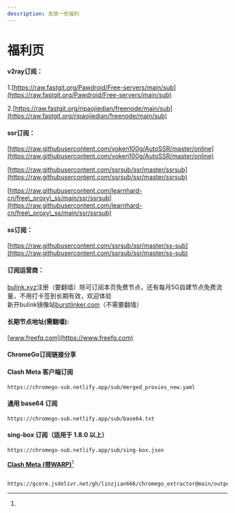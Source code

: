 ```yaml
---
description: 发放一些福利
---
```


# 福利页

#### v2ray订阅：

1.[https://raw.fastgit.org/Pawdroid/Free-servers/main/sub](https://raw.fastgit.org/Pawdroid/Free-servers/main/sub)

2.[https://raw.fastgit.org/ripaojiedian/freenode/main/sub](https://raw.fastgit.org/ripaojiedian/freenode/main/sub)

#### ssr订阅：

[https://raw.githubusercontent.com/voken100g/AutoSSR/master/online](https://raw.githubusercontent.com/voken100g/AutoSSR/master/online)

[https://raw.githubusercontent.com/ssrsub/ssr/master/ssrsub](https://raw.githubusercontent.com/ssrsub/ssr/master/ssrsub)

[https://raw.githubusercontent.com/learnhard-cn/free\_proxy\_ss/main/ssr/ssrsub](https://raw.githubusercontent.com/learnhard-cn/free\_proxy\_ss/main/ssr/ssrsub)

#### ss订阅：

[https://raw.githubusercontent.com/ssrsub/ssr/master/ss-sub](https://raw.githubusercontent.com/ssrsub/ssr/master/ss-sub)

#### 订阅运营商：

[bulink.xyz](https://bulink.xyz/)注册（要翻墙）除可订阅本页免费节点，还有每月5G自建节点免费流量，不用打卡签到长期有效，欢迎体验\
新开bulink镜像站[burstlinker.com](https://www.burstlinker.com/)（不需要翻墙）

#### 长期节点地址(需翻墙):

[www.freefq.com](https://www.freefq.com)

#### ChromeGo订阅链接分享

#### Clash Meta 客户端订阅

```
https://chromego-sub.netlify.app/sub/merged_proxies_new.yaml
```

#### 通用 base64 订阅

```
https://chromego-sub.netlify.app/sub/base64.txt
```

#### sing-box 订阅（适用于 1.8.0 以上）

```
https://chromego-sub.netlify.app/sub/sing-box.json
```

[**Clash Meta (带WARP)**](#user-content-fn-1)[^1]

```
   https://gcore.jsdelivr.net/gh/linzjian666/chromego_extractor@main/outputs/clash_meta_warp.yaml
```

[^1]: 
